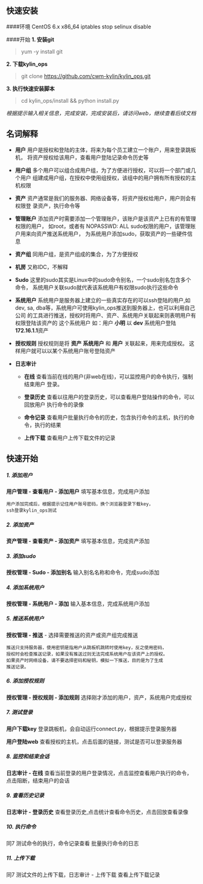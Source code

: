 快速安装
------
####环境
	CentOS 6.x x86_64
	iptables stop
	selinux disable
	
	
####开始
**1. 安装git**
    
> yum -y install git
	 
**2. 下载kylin_ops**
	
> git clone https://github.com/cwm-kylin/kylin_ops.git

**3. 执行快速安装脚本**

> cd kylin_ops/install && python install.py


 *根据提示输入相关信息，完成安装，完成安装后，请访问web，继续查看后续文档*



名词解释
------


* **用户** 用户是授权和登陆的主体，将来为每个员工建立一个账户，用来登录跳板机，
  将资产授权给该用户，查看用户登陆记录命令历史等

* **用户组** 多个用户可以组合成用户组，为了方便进行授权，可以将一个部门或几个用户
  组建成用户组，在授权中使用组授权，该组中的用户拥有所有授权的主机权限

* **资产** 资产通常是我们的服务器、网络设备等，将资产授权给用户，用户则会有权限登
  录资产，执行命令等

* **管理账户** 添加资产时需要添加一个管理账户，该账户是该资产上已有的有管理权限的用户，
  如root，或者有 NOPASSWD: ALL sudo权限的用户，该管理账户用来向资产推送系统用户，
  为系统用户添加sudo，获取资产的一些硬件信息

* **资产组** 同用户组，是资产组成的集合，为了方便授权

* **机房** 又称IDC，不解释

* **Sudo** 这里的sudo其实是Linux中的sudo命令别名，一个sudo别名包含多个命令，
  系统用户关联sudo就代表该系统用户有权限sudo执行这些命令

* **系统用户** 系统用户是服务器上建立的一些真实存在的可以ssh登陆的用户,如 dev,
  sa, dba等，系统用户可使用kylin_ops推送到服务器上，也可以利用自己公司
  的工具进行推送，授权时将用户、资产、系统用户关联起来则表明用户有权限登陆该资产的
  这个系统用户 如：用户 **小明** 以 **dev** 系统用户登陆 **172.16.1.1**资产
  
* **授权规则** 授权规则是将 **资产** **系统用户** 和 **用户** 关联起来，用来完成授权。
  这样用户就可以以某个系统用户账号登陆资产
  
* **日志审计** 
	* **在线** 查看当前在线的用户(非web在线)，可以监控用户的命令执行，强制结束用户
	  登录。
	* **登录历史** 查看以往用户的登录历史，可以查看用户登陆操作的命令，可以回放用户
	  执行命令的录像
	* **命令记录** 查看用户批量执行命令的历史，包含执行命令的主机，执行的命令，执行的结果
	
	* **上传下载** 查看用户上传下载文件的记录
	

快速开始
------

##### 1. 添加用户
**用户管理 - 查看用户 - 添加用户** 填写基本信息，完成用户添加

	用户添加完成后，根据提示记住用户账号密码，换个浏览器登录下载key，
	ssh登录kylin_ops测试

##### 2. 添加资产
**资产管理 - 查看资产 - 添加资产** 填写基本信息，完成资产添加

##### 3. 添加sudo
**授权管理 - Sudo - 添加别名** 输入别名名称和命令，完成sudo添加

##### 4. 添加系统用户
**授权管理 - 系统用户 - 添加** 输入基本信息，完成系统用户添加

##### 5. 推送系统用户
**授权管理 - 推送** - 选择需要推送的资产或资产组完成推送

	推送只支持服务器，使用密钥是指用户从跳板机跳转时使用key，反之使用密码，
	授权时会检查推送记录，如果没有推送过则无法完成系统用户在该资产上的授权。
	如果资产时网络设备，请不要选择密码和秘钥，模拟一下推送，目的是为了生成
	推送记录。
	
##### 6. 添加授权规则
**授权管理 - 授权规则 - 添加规则** 选择刚才添加的用户，资产，系统用户完成授权

##### 7. 测试登录
**用户下载key** 登录跳板机，会自动运行connect.py，根据提示登录服务器 

**用户登陆web** 查看授权的主机，点击后面的链接，测试是否可以登录服务器

##### 8. 监控和结束会话
**日志审计 - 在线** 查看当前登录的用户登录情况，点击监控查看用户执行的命令，
点击阻断，结束用户的会话

##### 9. 查看历史记录
**日志审计 - 登录历史** 查看登录历史,点击统计查看命令历史，点击回放查看录像

##### 10. 执行命令
同7 测试命令的执行，命令记录查看 批量执行命令的日志

##### 11. 上传下载
同7 测试文件的上传下载，日志审计 - 上传下载 查看上传下载记录












	